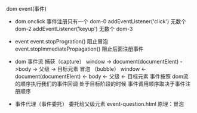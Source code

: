 dom event(事件)
- dom
  onclick 事件注册只有一个 dom-0
  addEventListener('click')   无数个 dom-2
  addEventListener('keyup')   无数个 dom-3
- event
  event.stopProgration() 阻止冒泡
  event.stopImmediatePropagation() 阻止后面注册事件
- dom  事件流
捕获（capture）
window -> document(documentElent) ->body -> 父级 -> 目标元素 
冒泡 （bubble）
window <- document(documentElent) <- body <- 父级 <- 目标元素 
 事件按照 dom流 的顺序执行我们的事件回调
 处于目标阶段的时候 事件调用顺序取决于事件注册顺序

- 事件代理（事件委托）  委托给父级元素
  event-question.html
  原理：冒泡